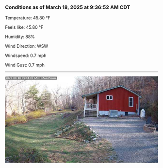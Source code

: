 ### Conditions as of March 18, 2025 at 9:36:52 AM CDT 

Temperature: 45.80 &deg;F

Feels like: 45.80 &deg;F

Humidity: 88%

Wind Direction: WSW

Windspeed: 0.7 mph

Wind Gust: 0.7 mph

---

<img src="./images/latest.jpeg"/>

